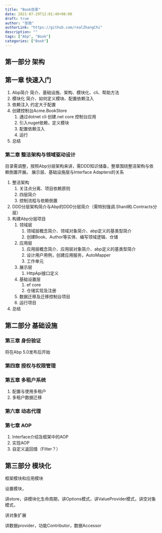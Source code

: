 ```yaml
---
title: "Book目录"
date: 2021-07-29T12:01:49+08:00
draft: true
author: "张驰"
authorLink: "https://github.com/realZhangChi"
description: ""
tags: ["Abp", "Book"]
categories: ["Book"]
---
```


## 第一部分 架构

## 第一章 快速入门

1. Abp简介
   简介、基础设施、架构、模块化、cli、帮助方法
2. 模块化
   简介、如何定义模块、配置依赖注入
3. 依赖注入
   约定大于配置
4. 创建控制台Acme.BookStore
   1. 通过dotnet cli 创建.net core 控制台应用
   2. 引入nuget依赖，定义模块
   3. 配置依赖注入
   4. 运行
5. 总结

### 第二章 整洁架构与领域驱动设计

目录需调整，按照Abp分层架构来讲，需DDD知识储备，整章围绕整洁架构与依赖倒置开展。
展示层、基础设施层与Interface Adapters的关系

1. 整洁架构
   1. 关注点分离、项目依赖原则
   2. 四层简介
   3. 控制流程与依赖倒置
2. DDD分层架构简介与Abp的DDD分层简介（需特别强调.Shard和.Contracts分层）
3. 构建Abp分层项目
   1. 领域层
      1. 领域层概念简介、领域对象简介、abp定义的基类型简介
      2. 创建Book、Author等实体、编写领域逻辑、仓储
   2. 应用层
      1. 应用层概念简介、应用层对象简介、abp定义的基类型简介
      2. 设计用户用例，创建应用服务，AutoMapper
      3. 工作单元
   3. 展示层
      1. HttpApi接口定义
   4. 基础设置层
      1. ef core
      2. 仓储实现及注册
   5. 数据迁移及迁移控制台项目
   6. 运行项目
4. 总结

## 第二部分 基础设施

### 第三章 身份验证

将在Abp 5.0发布后开始

### 第四章 授权与权限管理

### 第五章 多租户系统

1. 配置与使用多租户
2. 多租户数据迁移

### 第六章 动态代理

### 第七章 AOP

1. Interface介绍及框架中的AOP
2. 实现AOP
3. 自定义返回值（Filter？）

## 第三部分 模块化

框架模块和应用模块

设置模块，

讲store，讲模块化生命周期，讲Options模式，讲ValueProvider模式，讲空对象模式，

讲对象扩展

讲数据provider，功能Contributor，数据Accessor

